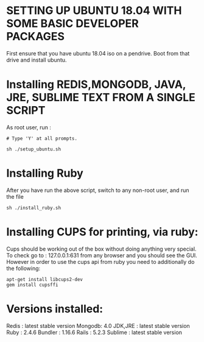 # SETTING UP UBUNTU 18.04 WITH SOME BASIC DEVELOPER PACKAGES

First ensure that you have ubuntu 18.04 iso on a pendrive.
Boot from that drive and install ubuntu.

# Installing REDIS,MONGODB, JAVA, JRE, SUBLIME TEXT FROM A SINGLE SCRIPT

As root user, run :

```
# Type 'Y' at all prompts.

sh ./setup_ubuntu.sh

```

# Installing Ruby

After you have run the above script, switch to any non-root user, and run the file

```
sh ./install_ruby.sh
```

# Installing CUPS for printing, via ruby:

Cups should be working out of the box without doing anything very special.
To check go to : 127.0.0.1:631 from any browser and you should see the GUI.
However in order to use the cups api from ruby you need to additionally do the following:

```
apt-get install libcups2-dev
gem install cupsffi
```

# Versions installed:

Redis : latest stable version
Mongodb: 4.0
JDK,JRE : latest stable version
Ruby : 2.4.6
Bundler : 1.16.6
Rails : 5.2.3
Sublime : latest stable version